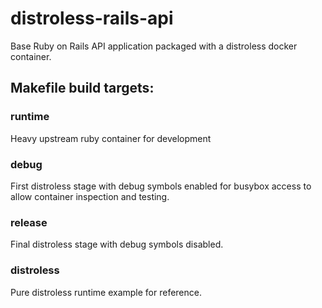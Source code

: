 # distroless-rails-api
Base Ruby on Rails API application packaged with a distroless docker container.


## Makefile build targets:

### runtime
Heavy upstream ruby container for development

### debug
First distroless stage with debug symbols enabled for busybox access to allow container inspection and testing.

### release
Final distroless stage with debug symbols disabled.

### distroless
Pure distroless runtime example for reference.